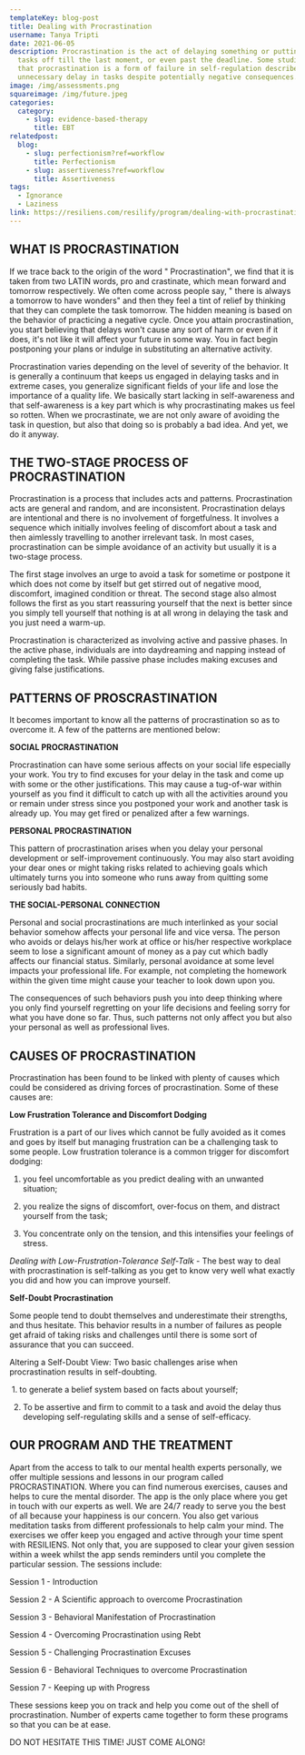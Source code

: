 ```yaml
---
templateKey: blog-post
title: Dealing with Procrastination
username: Tanya Tripti
date: 2021-06-05
description: Procrastination is the act of delaying something or putting the
  tasks off till the last moment, or even past the deadline. Some studies show
  that procrastination is a form of failure in self-regulation described by
  unnecessary delay in tasks despite potentially negative consequences.
image: /img/assessments.png
squareimage: /img/future.jpeg
categories:
  category:
    - slug: evidence-based-therapy
      title: EBT
relatedpost:
  blog:
    - slug: perfectionism?ref=workflow
      title: Perfectionism
    - slug: assertiveness?ref=workflow
      title: Assertiveness
tags:
  - Ignorance
  - Laziness
link: https://resiliens.com/resilify/program/dealing-with-procrastination
---
```

<!--StartFragment-->

## **WHAT IS PROCRASTINATION**

If we trace back to the origin of the word " Procrastination", we find that it is taken from two LATIN words, pro and crastinate, which mean forward and tomorrow respectively. We often come across people say, " there is always a tomorrow to have wonders" and then they feel a tint of relief by thinking that they can complete the task tomorrow. The hidden meaning is based on the behavior of practicing a negative cycle. Once you attain procrastination, you start believing that delays won't cause any sort of harm or even if it does, it's not like it will affect your future in some way. You in fact begin postponing your plans or indulge in substituting an alternative activity.

Procrastination varies depending on the level of severity of the behavior. It is generally a continuum that keeps us  engaged in delaying tasks and in extreme cases, you generalize significant fields of your life and lose the importance of a quality life. We basically start lacking in self-awareness and that self-awareness is a key part which is why procrastinating makes us feel so rotten. When we procrastinate, we are not only aware of avoiding the task in question, but also that doing so is probably a bad idea. And yet, we do it anyway.

## **THE TWO-STAGE PROCESS OF PROCRASTINATION**

Procrastination is a process that includes acts and patterns. Procrastination acts are general and random, and are inconsistent. Procrastination delays are intentional and there is no involvement of forgetfulness. It involves a sequence which initially involves feeling of discomfort about a task and then aimlessly travelling to another irrelevant task. In most cases, procrastination can be simple avoidance of an activity but usually it is a two-stage process.

The first stage involves an urge to avoid a task for sometime or postpone it which does not come by itself but get stirred out of negative mood, discomfort, imagined condition or threat. The second stage also almost follows the first as you start reassuring yourself that the next is better since you simply tell yourself that nothing is at all wrong in delaying the task and you just need a warm-up.

Procrastination is characterized as involving active and passive phases. In the active phase, individuals are into daydreaming and napping instead of completing the task. While passive phase includes making excuses and giving false justifications.

## **PATTERNS OF PROSCRASTINATION**

It becomes important to know all the patterns of procrastination so as to overcome it. A few of the patterns are mentioned below:

**SOCIAL PROCRASTINATION**

Procrastination can have some serious affects on your social life especially your work. You try to find excuses for your delay in the task and come up with some or the other justifications. This may cause a tug-of-war within yourself as you find it difficult to catch up with all the activities around you or remain under stress since you postponed your work and another task is already up. You may get fired or penalized after a few warnings.

**PERSONAL PROCRASTINATION**

This pattern of procrastination arises when you delay your personal development or self-improvement continuously. You may also start avoiding your dear ones or might taking risks related to achieving goals which ultimately turns you into someone who runs away from quitting some seriously bad habits.

**THE SOCIAL-PERSONAL CONNECTION**

Personal and social procrastinations are much interlinked as your social behavior somehow affects your personal life and vice versa. The person who avoids or delays his/her work at office or his/her respective workplace seem to lose a significant amount of money as a pay cut which badly affects our financial status. Similarly, personal avoidance at some level impacts your professional life. For example, not completing the homework within the given time might cause your teacher to look down upon you.

The consequences of such behaviors push you into deep thinking where you only find yourself regretting on your life decisions and feeling sorry for what you have done so far. Thus, such patterns not only affect you but also your personal as well as professional lives.

## **CAUSES OF PROCRASTINATION**

Procrastination has been found to be linked with plenty of causes which could be considered as driving forces of procrastination. Some of these causes are:

**Low Frustration Tolerance and Discomfort Dodging**

Frustration is a part of our lives which cannot be fully avoided as it comes and goes by itself but managing frustration can be a challenging task to some people. Low frustration tolerance is a common trigger for discomfort dodging:

 1. you feel uncomfortable as you predict dealing with an unwanted situation;

 2. you realize the signs of discomfort, over-focus on them, and distract yourself from the task;

 3. You concentrate only on the tension, and this intensifies your feelings of stress.

*Dealing with Low-Frustration-Tolerance Self-Talk -* The best way to deal with procrastination is self-talking as you get to know very well what exactly you did and how you can improve yourself.



**Self-Doubt Procrastination** 

Some people tend to doubt themselves and underestimate their strengths, and thus hesitate. This behavior results in a number of failures as people get afraid of taking risks and challenges until there is some sort of assurance that you can succeed.

Altering a Self-Doubt View: Two basic challenges arise when procrastination results in self-doubting.

 1. to generate a belief system based on facts about yourself;

 2. To be assertive and firm to commit to a task and avoid the delay thus developing self-regulating skills and a sense of self-efficacy.

## **OUR PROGRAM AND THE TREATMENT**

Apart from the access to talk to our mental health experts personally, we offer multiple sessions and lessons in our program called PROCRASTINATION. Where you can find numerous exercises, causes and helps to cure the mental disorder. The app is the only place where you get in touch with our experts as well. We are 24/7 ready to serve you the best of all because your happiness is our concern. You also get various meditation tasks from different professionals to help calm your mind. The exercises we offer keep you engaged and active through your time spent with RESILIENS. Not only that, you are supposed to clear your given session within a week whilst the app sends reminders until you complete the particular session. The sessions include:

Session 1 - Introduction

Session 2 - A Scientific approach to overcome Procrastination

Session 3 - Behavioral Manifestation of Procrastination

Session 4 - Overcoming Procrastination using Rebt

Session 5 - Challenging Procrastination Excuses

Session 6 - Behavioral Techniques to overcome Procrastination

Session 7 - Keeping up with Progress

These sessions keep you on track and help you come out of the shell of procrastination. Number of experts came together to form these programs so that you can be at ease.

DO NOT HESITATE THIS TIME! JUST COME ALONG!

<!--EndFragment-->